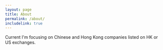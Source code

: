 ```yaml
---
layout: page
title: About
permalink: /about/
includelink: true
---
```

Current I'm focusing on Chinese and Hong Kong companies listed on HK or US exchanges.